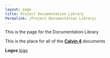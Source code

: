 ```yaml
---
layout: page
title: Project Documentation Library
Permalink: /Project Documentation Library/
---
```


This is the page for the Documentation Library

This is the place for all of the **[Calvin 4](https://drive.google.com/drive/folders/0B3C7UDjcjcbKWU05b1R4VEN3NEU)** documents 

**Logos**
[logo](https://drive.google.com/drive/folders/0BzWMxDNc9LoBaFZ0Z0ptazZzVjA)

